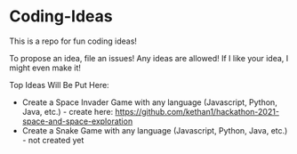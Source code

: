 # Coding-Ideas
This is a repo for fun coding ideas!

To propose an idea, file an issues! Any ideas are allowed! If I like your idea, I might even make it!

Top Ideas Will Be Put Here:
- Create a Space Invader Game with any language (Javascript, Python, Java, etc.) - create here: https://github.com/kethan1/hackathon-2021-space-and-space-exploration
- Create a Snake Game with any language (Javascript, Python, Java, etc.) - not created yet
